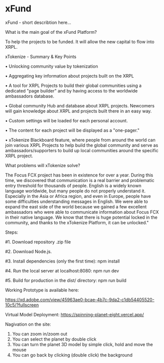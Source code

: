 # xFund

xFund - short describtion here...


What is the main goal of the xFund Platform?

To help the projects to be funded. It will allow the new capital to flow into XRPL.

xTokenize - Summary & Key Points

• Unlocking community value by tokenization

• Aggregating key information about projects built on the XRPL

• A tool for XRPL Projects to build their global communities using a dedicated "page builder" and by having access to the worldwide ambassadors database.

• Global community Hub and database about XRPL projects. Newcomers will gain knowledge about XRPL and projects built there in an easy way.

• Custom settings will be loaded for each personal account.

• The content for each project will be displayed as a "one-pager."

• xTokenize Blackboard feature, where people from around the world can join various XRPL Projects to help build the global community and serve as ambassadors/supporters to build up local communities around the specific XRPL project.

What problems will xTokenize solve?

The Focus FCX project has been in existence for over a year. During this time, we discovered that communication is a real barrier and problematic entry threshold for thousands of people. English is a widely known language worldwide, but many people do not properly understand it. Especially in the Asia or Africa region, and even in Europe, people have some difficulties understanding messages in English. We were able to expand the east side of the world because we gained a few excellent ambassadors who were able to communicate information about Focus FCX in their native language. We know that there is huge potential locked in the community, and thanks to the xTokenize Platform, it can be unlocked."



Steps:

#1.	Download repository .zip file

#2.	Download Node.js.

#3. Install dependencies (only the first time):
npm install

#4. Run the local server at localhost:8080:
npm run dev

#5. Build for production in the dist/ directory:
npm run build



Working Prototype is available here:

https://xd.adobe.com/view/45963ae0-bcae-4b7c-9da2-c1db54405520-10c5/?fullscreen

Virtual Model Deployment:
https://spinning-planet-eight.vercel.app/

Nagivation on the site:
1. You can zoom in/zoom out
2. You can select the planet by double click
3. You can turn the planet 3D model by simple click, hold and move the mouse
4. You can go back by clicking (double click) the background



